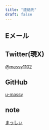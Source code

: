```yaml
---
title: "連絡先"
draft: false
---
```


## Eメール

<script type="text/javascript">
function converter(M){
var str="", str_as="";
for(var i=0;i<M.length;i++){
str_as = M.charCodeAt(i);
str += String.fromCharCode(str_as + 1);
}
return str;
}
var ad = converter(String.fromCharCode(116,114,103,104,63,50,45,48,51,48)+String.fromCharCode(52,56,45,105,111));
document.write("<a href=\"mai"+"lto:"+ad+"\">"+ad+"<\/a>");
</script>

## Twitter(現X)
<i class="bi-alarm" style="font-size: 2rem; color: cornflowerblue;"></i>[@massy1102](https://x.com/massy1102)

## GitHub
[u-massy](https://github.com/u-massy)

## note
[まっしぃ](https://note.com/massy1102)